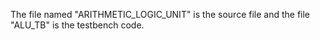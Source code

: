 The file named "ARITHMETIC_LOGIC_UNIT" is the source file and the file "ALU_TB" is the testbench code. 
